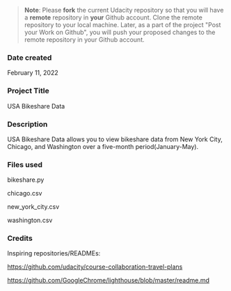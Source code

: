 >**Note**: Please **fork** the current Udacity repository so that you will have a **remote** repository in **your** Github account. Clone the remote repository to your local machine. Later, as a part of the project "Post your Work on Github", you will push your proposed changes to the remote repository in your Github account.

### Date created
February 11, 2022

### Project Title
USA Bikeshare Data

### Description
USA Bikeshare Data allows you to view bikeshare data from New York City, Chicago, and Washington over a five-month period(January-May).

### Files used
bikeshare.py

chicago.csv

new_york_city.csv

washington.csv

### Credits
Inspiring repositories/READMEs:

https://github.com/udacity/course-collaboration-travel-plans

https://github.com/GoogleChrome/lighthouse/blob/master/readme.md
